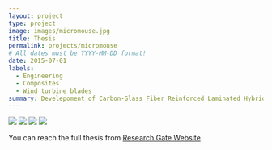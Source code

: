 ```yaml
---
layout: project
type: project
image: images/micromouse.jpg
title: Thesis
permalink: projects/micromouse
# All dates must be YYYY-MM-DD format!
date: 2015-07-01
labels:
  - Engineering
  - Composites
  - Wind turbine blades
summary: Develepoment of Carbon-Glass Fiber Reinforced Laminated Hybrid Composite: Apllications In Offshore Wind Turbine Blades.
---
```


<div class="ui small rounded images">
  <img class="ui image" src="../images/micromouse-robot.png">
  <img class="ui image" src="../images/micromouse-robot-2.jpg">
  <img class="ui image" src="../images/micromouse.jpg">
  <img class="ui image" src="../images/micromouse-circuit.png">
</div>


You can reach the full thesis from [Research Gate Website](http://dx.doi.org/10.13140/RG.2.2.26843.08483).



